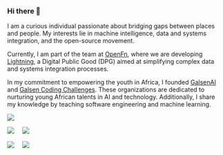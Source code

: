 ### Hi there 👋

I am a curious individual passionate about bridging gaps between places and people. My interests lie in machine intelligence, data and systems integration, and the open-source movement.

Currently, I am part of the team at [OpenFn](https://github.com/OpenFn), where we are developing [Lightning](https://github.com/OpenFn/Lightning), a Digital Public Good (DPG) aimed at simplifying complex data and systems integration processes.

In my commitment to empowering the youth in Africa, I founded [GalsenAI](https://twitter.com/galsenai) and [Galsen Coding Challenges](https://twitter.com/GalsenCoding). These organizations are dedicated to nurturing young African talents in AI and technology. Additionally, I share my knowledge by teaching software engineering and machine learning.

![](http://github-profile-summary-cards.vercel.app/api/cards/profile-details?username=elias-ba&theme=github_dark)

![](http://github-profile-summary-cards.vercel.app/api/cards/repos-per-language?username=elias-ba&theme=github_dark)⠀  ![](http://github-profile-summary-cards.vercel.app/api/cards/most-commit-language?username=elias-ba&theme=github_dark)


![](http://github-profile-summary-cards.vercel.app/api/cards/stats?username=elias-ba&theme=github_dark)⠀  ![](http://github-profile-summary-cards.vercel.app/api/cards/productive-time?username=elias-ba&theme=github_dark&utcOffset=8)
